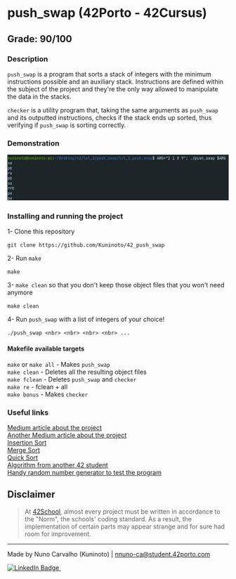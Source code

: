 # push_swap (42Porto - 42Cursus)  

## Grade: 90/100

### Description
`push_swap` is a program that sorts a stack of integers with the minimum instructions possible and an auxiliary stack.
Instructions are defined within the subject of the project and they're the only way allowed to
manipulate the data in the stacks.

`checker` is a utility program that, taking the same arguments as `push_swap` and its outputted 
instructions, checks if the stack ends up sorted, thus verifying if `push_swap` is sorting correctly.

### Demonstration
![](./extras/screenshot.png)

### Installing and running the project

1- Clone this repository
	
	git clone https://github.com/Kuninoto/42_push_swap
2- Run `make`
	
	make
3- `make clean` so that you don't keep those object files that you won't need anymore

	make clean
4- Run `push_swap` with a list of integers of your choice!

	./push_swap <nbr> <nbr> <nbr> <nbr> ...

#### Makefile available targets  
`make` or `make all` - Makes `push_swap`  
`make clean` - Deletes all the resulting object files  
`make fclean` - Deletes `push_swap` and `checker`  
`make re` - fclean + all  
`make bonus` - Makes `checker`  

### Useful links  
[Medium article about the project](https://medium.com/@jamierobertdawson/push-swap-the-least-amount-of-moves-with-two-stacks-d1e76a71789a)  
[Another Medium article about the project](https://medium.com/nerd-for-tech/push-swap-tutorial-fa746e6aba1e)  
[Insertion Sort](https://www.geeksforgeeks.org/insertion-sort/)  
[Merge Sort](https://www.geeksforgeeks.org/merge-sort/)  
[Quick Sort](https://www.geeksforgeeks.org/quick-sort/)  
[Algorithm from another 42 student](https://www.youtube.com/watch?v=7KW59UO55TQ)  
[Handy random number generator to test the program](https://numbergenerator.org/randomnumbergenerator/1-100#!numbers=500&low=1&high=500&unique=true&csv=&oddeven=&oddqty=0&sorted=false&addfilters=)  

## Disclaimer
> At [42School](https://en.wikipedia.org/wiki/42_(school)), almost every project must be written in accordance to the "Norm", the schools' coding standard. As a result, the implementation of certain parts may appear strange and for sure had room for improvement.

---
Made by Nuno Carvalho (Kuninoto) | nnuno-ca@student.42porto.com  
<div id="badge"> <a href="https://www.linkedin.com/in/nuno-carvalho-218822247"/> <img src="https://img.shields.io/badge/LinkedIn-blue?style=for-the-badge&logo=linkedin&logoColor=white" alt="LinkedIn Badge"/>&nbsp;
